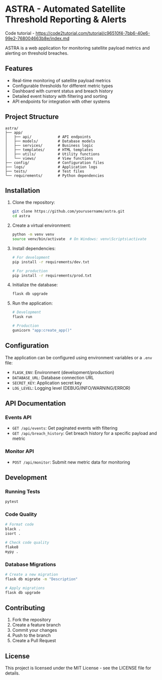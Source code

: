 # ASTRA - Automated Satellite Threshold Reporting & Alerts

Code tutorial - https://code2tutorial.com/tutorial/c96510f4-7bb6-40e6-99e2-768004663b8e/index.md

ASTRA is a web application for monitoring satellite payload metrics and alerting on threshold breaches.

## Features

- Real-time monitoring of satellite payload metrics
- Configurable thresholds for different metric types
- Dashboard with current status and breach history
- Detailed event history with filtering and sorting
- API endpoints for integration with other systems

## Project Structure

```
astra/
├── app/
│   ├── api/            # API endpoints
│   ├── models/         # Database models
│   ├── services/       # Business logic
│   ├── templates/      # HTML templates
│   ├── utils/          # Utility functions
│   └── views/          # View functions
├── config/             # Configuration files
├── logs/               # Application logs
├── tests/              # Test files
└── requirements/       # Python dependencies
```

## Installation

1. Clone the repository:
   ```bash
   git clone https://github.com/yourusername/astra.git
   cd astra
   ```

2. Create a virtual environment:
   ```bash
   python -m venv venv
   source venv/bin/activate  # On Windows: venv\Scripts\activate
   ```

3. Install dependencies:
   ```bash
   # For development
   pip install -r requirements/dev.txt
   
   # For production
   pip install -r requirements/prod.txt
   ```

4. Initialize the database:
   ```bash
   flask db upgrade
   ```

5. Run the application:
   ```bash
   # Development
   flask run
   
   # Production
   gunicorn "app:create_app()"
   ```

## Configuration

The application can be configured using environment variables or a `.env` file:

- `FLASK_ENV`: Environment (development/production)
- `DATABASE_URL`: Database connection URL
- `SECRET_KEY`: Application secret key
- `LOG_LEVEL`: Logging level (DEBUG/INFO/WARNING/ERROR)

## API Documentation

### Events API

- `GET /api/events`: Get paginated events with filtering
- `GET /api/breach_history`: Get breach history for a specific payload and metric

### Monitor API

- `POST /api/monitor`: Submit new metric data for monitoring

## Development

### Running Tests

```bash
pytest
```

### Code Quality

```bash
# Format code
black .
isort .

# Check code quality
flake8
mypy .
```

### Database Migrations

```bash
# Create a new migration
flask db migrate -m "Description"

# Apply migrations
flask db upgrade
```

## Contributing

1. Fork the repository
2. Create a feature branch
3. Commit your changes
4. Push to the branch
5. Create a Pull Request

## License

This project is licensed under the MIT License - see the LICENSE file for details.
